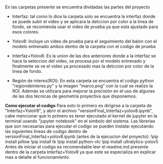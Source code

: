 En las carpetas presente se encuentra dividadas las partes del proyecto

- Interfaz: tal como lo dice la carpeta solo se encuentra la interfaz donde se puede subir el video y se aplicara la detccion por color a la linea de fondo, se recomienda usar el video de prueba ya que esta ajustado para esos colores.

- Yolov8: Incluye un video de prueba para el seguimiento del balon con el modelo entrenado ambos dentro de la carpeta con el codigo de prueba

- Interfaz+Yolov8: Es la union de las dos anteriores donde a la interfaz se hace la seleccion del video, se procesa por el modelo entrenado y finalmente se ve el video ya procesado mas la detccion por color de la linea de fondo.

- Región de interes(ROI): En esta carpeta se encuentra el codigo python "regiondeinteres.py" y la imagen "marco.png" con la cual se realizo la ROI. Además se utilizara para mejorar la precisión en el uso de algunas de las dos técnicas de geometría proyectiva que disponemos.

**Como ejecutar el codigo**
Para esto lo primero es dirigirse a la carpeta de "Interfaz+YoloV8", y abrir el archivo "versionFinal_Interfaz+yolov8.ipynb", cabe mencionar que lo primero es tener ejecutado el kernel de jupyter en la terminal usando "jupyter notebook" en el simbolo del sistema. Las librerias que son necesarias para ejecutar el codigo se pueden instalar ejecutando las siguientes lineas de codigo dentro de versionFinal_Interfaz+yolov8.ipynb (antes de la ejecucion del proyecto):
!pip install pillow
!pip install tk
!pip install python-vlc
!pip install ultralytics-yolov5
Antes de iniciar el codigo es recomendable leer el readme.md presente dentro de la carpeta Interfaz+Yolov8 ya que este se especializa en explicar mas a detalle el funcionamiento.
